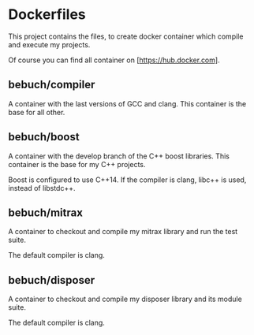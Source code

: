 # Dockerfiles
This project contains the files, to create docker container which compile and
execute my projects.

Of course you can find all container on [https://hub.docker.com].

## bebuch/compiler

A container with the last versions of GCC and clang. This container is the base
for all other.

## bebuch/boost

A container with the develop branch of the C++ boost libraries. This container
is the base for my C++ projects.

Boost is configured to use C++14. If the compiler is clang, libc++ is used,
instead of libstdc++.

## bebuch/mitrax

A container to checkout and compile my mitrax library and run the test suite.

The default compiler is clang.

## bebuch/disposer

A container to checkout and compile my disposer library and its module suite.

The default compiler is clang.
